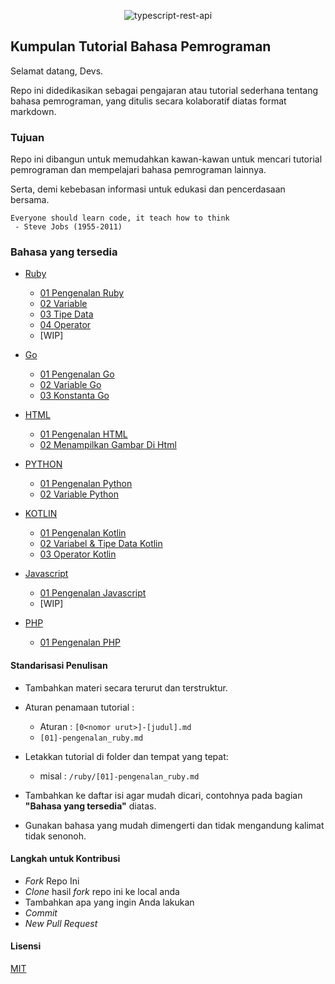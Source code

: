 <div align='center'>

![typescript-rest-api](https://raw.githubusercontent.com/ssembara/bahasa-pemrograman/master/cover.png)

</div>

## Kumpulan Tutorial Bahasa Pemrograman

Selamat datang, Devs.

Repo ini didedikasikan sebagai pengajaran atau tutorial sederhana tentang bahasa pemrograman, yang ditulis secara kolaboratif diatas format markdown.

### Tujuan
Repo ini dibangun untuk memudahkan kawan-kawan untuk mencari tutorial pemrograman dan mempelajari bahasa pemrograman lainnya.

Serta, demi kebebasan informasi untuk edukasi dan pencerdasaan bersama.
```
Everyone should learn code, it teach how to think
 - Steve Jobs (1955-2011)
```

### Bahasa yang tersedia

- [Ruby](./ruby)
	- [01 Pengenalan Ruby](./ruby/[01]-pengenalan_ruby.md)
	- [02 Variable](./ruby/[02]-variable.md)
	- [03 Tipe Data](./ruby/[03]-tipe_data.md)
	- [04 Operator](./ruby/[04]-operator.md)
	- [WIP]

- [Go](./go)
	- [01 Pengenalan Go](./go/[01]-pengenalan_go.md)
	- [02 Variable Go](./go/[02]-variable_go.md) 
	- [03 Konstanta Go](./go/[03]-konstanta_go.md)
	
- [HTML](./html)
	- [01 Pengenalan HTML](./html/[01]-pengenalan_html.md)
	- [02 Menampilkan Gambar Di Html](./[02]-menampilkan_gambar_di_html.md)

- [PYTHON](./python)
	- [01 Pengenalan Python](./python/[01]-pengenalan_python.md)
	- [02 Variable Python](./python/[02]-variable_python.md)

- [KOTLIN](./kotlin)
	- [01 Pengenalan Kotlin](./kotlin/[01]-pengenalan-kotlin.md)
	- [02 Variabel & Tipe Data Kotlin](./[02]-variabel_dan_tipe_data_kotlin.md)
	- [03 Operator Kotlin](./[03]-operator_kotlin.md)

- [Javascript](./javascript)
	- [01 Pengenalan Javascript](./javascript/[01]-pengenalan_javascript.md)
	- [WIP]

- [PHP](./php)
	- [01 Pengenalan PHP](./php/[01]-pengenalan-php.md)

#### Standarisasi Penulisan

- Tambahkan materi secara terurut dan terstruktur.

-  Aturan penamaan tutorial : 
	- Aturan : `[0<nomor urut>]-[judul].md`
	- `[01]-pengenalan_ruby.md`

- Letakkan tutorial di folder dan tempat yang tepat:
	- misal : `/ruby/[01]-pengenalan_ruby.md`

- Tambahkan ke daftar isi agar mudah dicari, contohnya pada bagian **"Bahasa yang tersedia"** diatas.

- Gunakan bahasa yang mudah dimengerti dan tidak mengandung kalimat tidak senonoh.


#### Langkah untuk Kontribusi

- _Fork_ Repo Ini
- _Clone_ hasil _fork_ repo ini ke local anda
- Tambahkan apa yang ingin Anda lakukan
- _Commit_
- _New Pull Request_

#### Lisensi

[MIT](./LICENSE)
